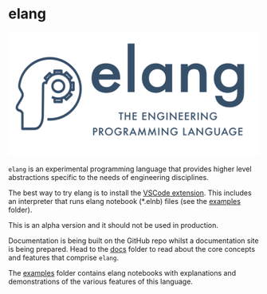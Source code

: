 # elang

![elang logo](./elang-social-card.png)

`elang` is an experimental programming language that provides higher level abstractions specific to the needs of engineering disciplines.

The best way to try elang is to install the [VSCode extension](https://marketplace.visualstudio.com/items?itemName=EngineersTools.elang). This includes an interpreter that runs elang notebook (\*.elnb) files (see the [examples](./examples/) folder).

This is an alpha version and it should not be used in production.

Documentation is being built on the GitHub repo whilst a documentation site is being prepared. Head to the [docs](./docs/) folder to read about the core concepts and features that comprise `elang`.

The [examples](./examples/) folder contains elang notebooks with explanations and demonstrations of the various features of this language.
